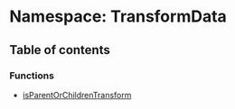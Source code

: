# Namespace: TransformData

## Table of contents

### Functions

* [isParentOrChildrenTransform](/en/auto-docs/editor/functions/TransformData.isParentOrChildrenTransform.md)
